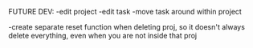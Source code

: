  FUTURE DEV:
 -edit project
 -edit task
 -move task around within project

 -create separate reset function when deleting proj, so it doesn't always delete everything, even when you are not inside that proj